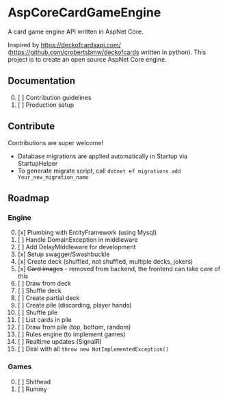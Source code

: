 # AspCoreCardGameEngine
A card game engine API written in AspNet Core.

Inspired by https://deckofcardsapi.com/ (https://github.com/crobertsbmw/deckofcards written in python). This project is to create an open source AspNet Core engine.

## Documentation

0. [ ] Contribution guidelines
0. [ ] Production setup

## Contribute

Contributions are super welcome!

* Database migrations are applied automatically in Startup via StartupHelper
* To generate migrate script, call `dotnet ef migrations add Your_new_migration_name`

## Roadmap

### Engine

0. [x] Plumbing with EntityFramework (using Mysql)
0. [ ] Handle DomainException in middleware
0. [ ] Add DelayMiddleware for development
0. [x] Setup swagger/Swashbuckle
0. [x] Create deck (shuffled, not shuffled, multiple decks, jokers)
0. [x] ~~Card images~~ - removed from backend, the frontend can take care of this
0. [ ] Draw from deck
0. [ ] Shuffle deck
0. [ ] Create partial deck
0. [ ] Create pile (discarding, player hands)
0. [ ] Shuffle pile
0. [ ] List cards in pile
0. [ ] Draw from pile (top, bottom, random)
0. [ ] Rules engine (to implement games)
0. [ ] Realtime updates (SignalR)
0. [ ] Deal with all `throw new NotImplementedException()`

### Games

0. [ ] Shithead
0. [ ] Rummy
